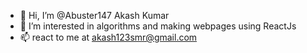 - 👋 Hi, I’m @Abuster147 Akash Kumar 
- 👀 I’m interested in algorithms and making webpages using ReactJs
- 📫 react to me at akash123smr@gmail.com

<!---
Abuster147/Abuster147 is a ✨ special ✨ repository because its `README.md` (this file) appears on your GitHub profile.
You can click the Preview link to take a look at your changes.
--->
